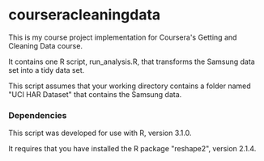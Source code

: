 courseracleaningdata
====================

This is my course project implementation for Coursera's Getting and Cleaning Data course.

It contains one R script, run_analysis.R, that transforms the Samsung data set into a tidy data set.

This script assumes that your working directory contains a folder named "UCI HAR Dataset" that contains the Samsung data.

### Dependencies
This script was developed for use with R, version 3.1.0.

It requires that you have installed the R package "reshape2", version 2.1.4.
